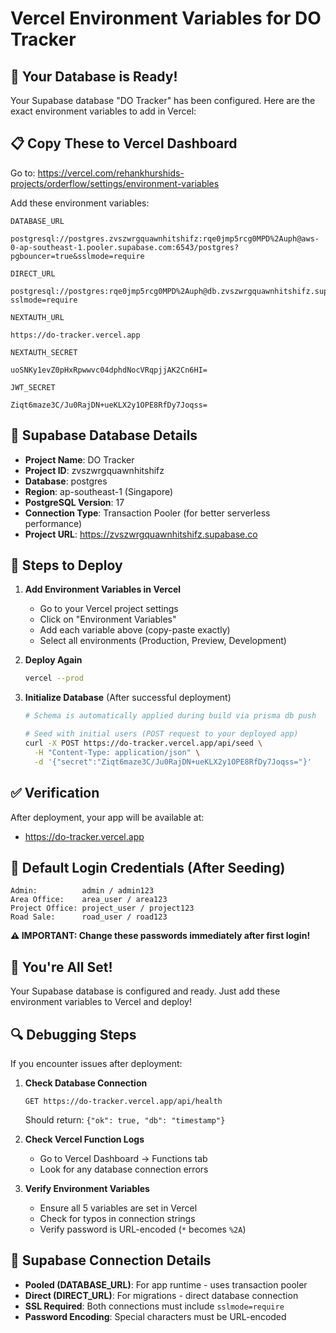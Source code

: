 # Vercel Environment Variables for DO Tracker

## 🚀 Your Database is Ready!

Your Supabase database "DO Tracker" has been configured. Here are the exact environment variables to add in Vercel:

## 📋 Copy These to Vercel Dashboard

Go to: https://vercel.com/rehankhurshids-projects/orderflow/settings/environment-variables

Add these environment variables:

```
DATABASE_URL
```

```
postgresql://postgres.zvszwrgquawnhitshifz:rqe0jmp5rcg0MPD%2Auph@aws-0-ap-southeast-1.pooler.supabase.com:6543/postgres?pgbouncer=true&sslmode=require
```

```
DIRECT_URL
```

```
postgresql://postgres:rqe0jmp5rcg0MPD%2Auph@db.zvszwrgquawnhitshifz.supabase.co:5432/postgres?sslmode=require
```

```
NEXTAUTH_URL
```

```
https://do-tracker.vercel.app
```

```
NEXTAUTH_SECRET
```

```
uoSNKy1evZ0pHxRpwwvc04dphdNocVRqpjjAK2Cn6HI=
```

```
JWT_SECRET
```

```
Ziqt6maze3C/Ju0RajDN+ueKLX2y1OPE8RfDy7Joqss=
```

## 📝 Supabase Database Details

- **Project Name**: DO Tracker
- **Project ID**: zvszwrgquawnhitshifz
- **Database**: postgres
- **Region**: ap-southeast-1 (Singapore)
- **PostgreSQL Version**: 17
- **Connection Type**: Transaction Pooler (for better serverless performance)
- **Project URL**: https://zvszwrgquawnhitshifz.supabase.co

## 🔧 Steps to Deploy

1. **Add Environment Variables in Vercel**
   - Go to your Vercel project settings
   - Click on "Environment Variables"
   - Add each variable above (copy-paste exactly)
   - Select all environments (Production, Preview, Development)

2. **Deploy Again**

   ```bash
   vercel --prod
   ```

3. **Initialize Database** (After successful deployment)

   ```bash
   # Schema is automatically applied during build via prisma db push

   # Seed with initial users (POST request to your deployed app)
   curl -X POST https://do-tracker.vercel.app/api/seed \
     -H "Content-Type: application/json" \
     -d '{"secret":"Ziqt6maze3C/Ju0RajDN+ueKLX2y1OPE8RfDy7Joqss="}'
   ```

## ✅ Verification

After deployment, your app will be available at:

- https://do-tracker.vercel.app

## 🔑 Default Login Credentials (After Seeding)

```
Admin:          admin / admin123
Area Office:    area_user / area123
Project Office: project_user / project123
Road Sale:      road_user / road123
```

**⚠️ IMPORTANT: Change these passwords immediately after first login!**

## 🎉 You're All Set!

Your Supabase database is configured and ready. Just add these environment variables to Vercel and deploy!

## 🔍 Debugging Steps

If you encounter issues after deployment:

1. **Check Database Connection**

   ```
   GET https://do-tracker.vercel.app/api/health
   ```

   Should return: `{"ok": true, "db": "timestamp"}`

2. **Check Vercel Function Logs**
   - Go to Vercel Dashboard → Functions tab
   - Look for any database connection errors

3. **Verify Environment Variables**
   - Ensure all 5 variables are set in Vercel
   - Check for typos in connection strings
   - Verify password is URL-encoded (`*` becomes `%2A`)

## 🔗 Supabase Connection Details

- **Pooled (DATABASE_URL)**: For app runtime - uses transaction pooler
- **Direct (DIRECT_URL)**: For migrations - direct database connection
- **SSL Required**: Both connections must include `sslmode=require`
- **Password Encoding**: Special characters must be URL-encoded
